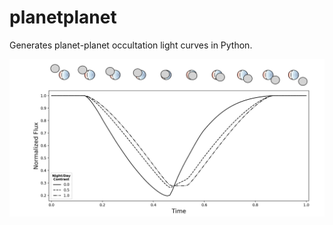 # planetplanet

Generates planet-planet occultation light curves in Python.

<p align='center'><img src="img/eyeball.png" width="800"/></p>
